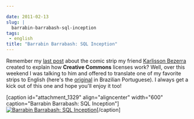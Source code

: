 ```yaml
---

date: 2011-02-13
slug: |
  barrabin-barrabash-sql-inception
tags:
 - english
title: "Barrabin Barrabash: SQL Inception"
---
```


Remember my [last post](http://www.ogmaciel.com/?p=1324) about the comic
strip my friend [Karlisson Bezerra](http://nerdson.com/blog/) created to
explain how **Creative Commons** licenses work? Well, over this weekend
I was talking to him and offered to translate one of my favorite strips
to English (here's the
[original](http://nerdson.com/blog/sql-inception/) in Brazilian
Portuguese). I always get a kick out of this one and hope you'll enjoy
it too!

\[caption id="attachment_1329" align="aligncenter" width="600"
caption="Barrabin Barrabash: SQL Inception"\][![Barrabin Barrabash: SQL
Inception](http://www.ogmaciel.com/wp-content/uploads/2011/02/nerdson225.png)](http://www.ogmaciel.com/wp-content/uploads/2011/02/nerdson225.png)\[/caption\]

